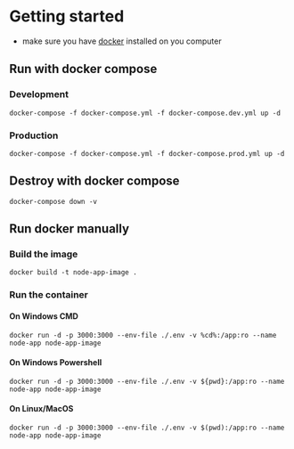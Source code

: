 # Getting started

- make sure you have [docker](https://www.docker.com/) installed on you computer

## Run with docker compose

### Development

`docker-compose -f docker-compose.yml -f docker-compose.dev.yml up -d`

### Production

`docker-compose -f docker-compose.yml -f docker-compose.prod.yml up -d`

## Destroy with docker compose

`docker-compose down -v`

## Run docker manually

### Build the image

`docker build -t node-app-image .`

### Run the container

#### On Windows CMD

`docker run -d -p 3000:3000 --env-file ./.env -v %cd%:/app:ro --name node-app node-app-image`

#### On Windows Powershell

`docker run -d -p 3000:3000 --env-file ./.env -v ${pwd}:/app:ro --name node-app node-app-image`

#### On Linux/MacOS

`docker run -d -p 3000:3000 --env-file ./.env -v $(pwd):/app:ro --name node-app node-app-image`
